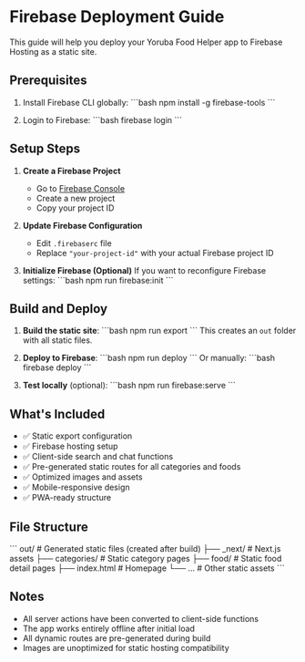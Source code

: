 # Firebase Deployment Guide

This guide will help you deploy your Yoruba Food Helper app to Firebase Hosting as a static site.

## Prerequisites

1. Install Firebase CLI globally:
   \`\`\`bash
   npm install -g firebase-tools
   \`\`\`

2. Login to Firebase:
   \`\`\`bash
   firebase login
   \`\`\`

## Setup Steps

1. **Create a Firebase Project**
   - Go to [Firebase Console](https://console.firebase.google.com/)
   - Create a new project
   - Copy your project ID

2. **Update Firebase Configuration**
   - Edit `.firebaserc` file
   - Replace `"your-project-id"` with your actual Firebase project ID

3. **Initialize Firebase (Optional)**
   If you want to reconfigure Firebase settings:
   \`\`\`bash
   npm run firebase:init
   \`\`\`

## Build and Deploy

1. **Build the static site**:
   \`\`\`bash
   npm run export
   \`\`\`
   This creates an `out` folder with all static files.

2. **Deploy to Firebase**:
   \`\`\`bash
   npm run deploy
   \`\`\`
   Or manually:
   \`\`\`bash
   firebase deploy
   \`\`\`

3. **Test locally** (optional):
   \`\`\`bash
   npm run firebase:serve
   \`\`\`

## What's Included

- ✅ Static export configuration
- ✅ Firebase hosting setup
- ✅ Client-side search and chat functions
- ✅ Pre-generated static routes for all categories and foods
- ✅ Optimized images and assets
- ✅ Mobile-responsive design
- ✅ PWA-ready structure

## File Structure

\`\`\`
out/                 # Generated static files (created after build)
├── _next/          # Next.js assets
├── categories/     # Static category pages
├── food/          # Static food detail pages
├── index.html     # Homepage
└── ...            # Other static assets
\`\`\`

## Notes

- All server actions have been converted to client-side functions
- The app works entirely offline after initial load
- All dynamic routes are pre-generated during build
- Images are unoptimized for static hosting compatibility
